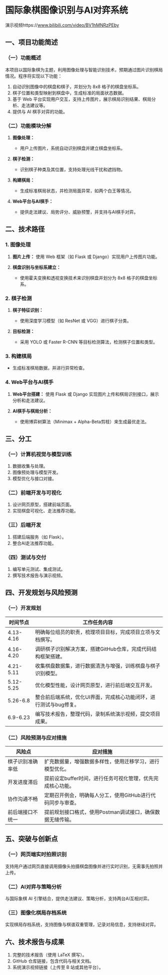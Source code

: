 # 国际象棋图像识别与AI对弈系统

演示视频https://www.bilibili.com/video/BV1hMNRzPEby

## 一、项目功能简述

### （一）功能概述

本项目以国际象棋为主题，利用图像处理与智能识别技术，预期通过图片识别棋局情况。程序将实现以下功能：
1. 自动识别图像中的棋盘和棋子，并划分为 8x8 格子的棋盘坐标系。
2. 棋子位置和类型映射到棋盘中，生成标准的局面状态数据。
3. 基于 Web 平台实现用户交互，支持上传图片，展示棋局识别结果、棋局分析、走法建议等。
4. 提供与 AI 棋手对弈的功能。

### （二）功能模块分解

1. **图像处理：**
   - 用户上传图片，系统自动识别棋盘并建立棋盘坐标系。

2. **棋子检测：**
   - 识别棋子种类及其位置，支持处理光线干扰和遮挡物。

3. **构建棋局：**
   - 生成标准棋局状态，并检测局面异常，如两个白王等情况。

4. **Web平台与AI棋手：**
   - 提供走法建议、局势评分、威胁预警，并支持与AI棋手对弈。

## 二、技术路径

### 1. 图像处理

1. **图片上传：**
   使用 Web 框架（如 Flask 或 Django）实现用户上传图片功能。

2. **棋盘识别与坐标系建立：**
   - 使用霍夫变换和透视变换技术来识别棋盘并划分为 8x8 格子的棋盘坐标系。

### 2. 棋子检测

1. **棋子特征识别：**
   - 使用深度学习模型（如 ResNet 或 VGG）进行棋子分类。

2. **目标检测：**
   - 采用 YOLO 或 Faster R-CNN 等目标检测算法，检测棋子位置和类型。

### 3. 构建棋局

- 生成标准棋局数据，并进行异常检查。

### 4. Web平台与AI棋手

1. **Web平台搭建：**
   使用 Flask 或 Django 实现图片上传和棋局识别接口，展示分析和走法建议。

2. **AI棋手与棋局分析：**
   - 使用博弈树算法（Minimax + Alpha-Beta剪枝）来生成最优走法。

## 三、分工

### （一）计算机视觉与模型训练
1. 数据收集与处理。
2. 图像预处理与模型开发。
3. 模型优化与接口对接。

### （二）前端开发与可视化
1. 设计网页原型，搭建前端页面。
2. 实现棋盘可视化、走法推荐功能。

### （三）后端开发
1. 搭建后端服务（如 Flask）。
2. 整合AI走法推荐功能。

### （四）测试与交付
1. 编写单元测试、集成测试。
2. 撰写技术报告与演示视频。

## 四、开发规划与风险预测

### （一）开发规划

| 时间节点   | 工作任务内容                                                      |
|------------|-------------------------------------------------------------------|
| 4.13-4.16  | 明确每位组员的职责，梳理项目目标，完成项目立项与文档撰写。               |
| 4.16-4.20  | 调研棋子识别解决方案，搭建GitHub仓库，完成代码结构框架搭建。              |
| 4.21-5.11  | 收集棋盘数据集，进行数据清洗与增强，训练棋盘与棋子识别模型。              |
| 5.12-5.25  | 优化模型性能，设计网页原型，进行前后端交互开发。                       |
| 5.26-6.8   | 整合前后端系统，优化UI界面，完成核心功能闭环，进行测试与bug修复。         |
| 6.9-6.23   | 编写技术报告，整理代码，录制系统演示视频，提交项目成果。                  |

### （二）风险预测与应对措施

| 风险点          | 应对措施                                                           |
|-----------------|--------------------------------------------------------------------|
| 棋子识别准确率低  | 扩充数据量，增强数据多样性，使用迁移学习，进行模型优化。              |
| 开发进度滞后     | 提前设定buffer时间，进行任务可视化管理，优先完成核心功能。              |
| 协作沟通不畅     | 定期召开例会，明确每人分工，使用GitHub进行代码同步与审查。             |
| 前后端接口不统一  | 提前规划接口格式，使用Postman调试接口，确保数据无缝传输。               |

## 五、突破与创新点

### （一）网页端实时拍照识别
支持用户通过网页直接调用摄像头拍摄棋盘图像并进行实时识别，无需事先拍照并上传。

### （二）AI对弈与策略分析
与国际象棋 AI 引擎结合，提供走法建议、策略分析，支持两台AI互相对弈。

### （三）图像化棋局存档系统
实现棋局存档系统，支持图像与棋谱双重管理，记录对局信息，支持继续对弈。

## 六、技术报告与成果

1. 完整的技术报告（使用 LaTeX 撰写）。
2. GitHub 仓库链接，包含代码与相关文档。
3. 系统演示视频链接（上传至 B 站或其他平台）。

